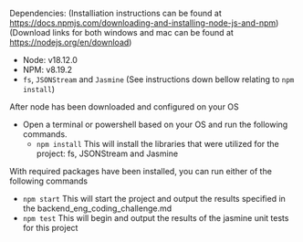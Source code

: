 Dependencies:
(Installiation instructions can be found at https://docs.npmjs.com/downloading-and-installing-node-js-and-npm)
(Download links for both windows and mac can be found at https://nodejs.org/en/download)
- Node: v18.12.0
- NPM: v8.19.2
- `fs`, `JSONStream` and `Jasmine` (See instructions down bellow relating to `npm install`)

After node has been downloaded and configured on your OS
- Open a terminal or powershell based on your OS and run the following commands.
    - `npm install` This will install the libraries that were utilized for the project: fs, JSONStream and Jasmine

With required packages have been installed, you can run either of the following commands
- `npm start` This will start the project and output the results specified in the backend_eng_coding_challenge.md
- `npm test` This will begin and output the results of the jasmine unit tests for this project
